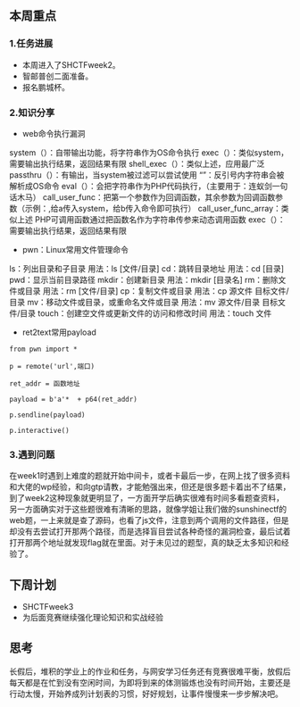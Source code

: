 ## 本周重点
### 1.任务进展

- 本周进入了SHCTFweek2。
- 智邮普创二面准备。
- 报名鹏城杯。
### 2.知识分享

- web命令执行漏洞

system（）：自带输出功能，将字符串作为OS命令执行
exec（）：类似system，需要输出执行结果，返回结果有限
shell_exec（）：类似上述，应用最广泛
passthru（）：有输出，当system被过滤可以尝试使用
“”：反引号内字符串会被解析成OS命令
eval（）：会把字符串作为PHP代码执行，（主要用于：连蚁剑一句话木马）
call_user_func：把第一个参数作为回调函数，其余参数为回调函数参数（示例：<?php call_user_func($_POST['a'],$_POST['b'])?>,给a传入system，给b传入命令即可执行）
call_user_func_array：类似上述
PHP可调用函数通过把函数名作为字符串传参来动态调用函数
exec（）：需要输出执行结果，返回结果有限

- pwn：Linux常用文件管理命令

ls：列出目录和子目录
用法：ls [文件/目录]
cd：跳转目录地址
用法：cd [目录]
pwd：显示当前目录路径
mkdir：创建新目录
用法：mkdir [目录名]
rm：删除文件或目录
用法：rm [文件/目录]
cp：复制文件或目录
用法：cp 源文件 目标文件/目录
mv：移动文件或目录，或重命名文件或目录
用法：mv 源文件/目录 目标文件/目录
touch：创建空文件或更新文件的访问和修改时间
用法：touch 文件

- ret2text常用payload
```
from pwn import *

p = remote('url',端口)

ret_addr = 函数地址

payload = b'a'*  + p64(ret_addr)

p.sendline(payload)

p.interactive()
```

### 3.遇到问题
在week1时遇到上难度的题就开始中间卡，或者卡最后一步，在网上找了很多资料和大佬的wp经验，和向gtp请教，才能勉强出来，但还是很多题卡着出不了结果，到了week2这种现象就更明显了，一方面开学后确实很难有时间多看题查资料，另一方面确实对于这些题很难有清晰的思路，就像学姐让我们做的sunshinectf的web题，一上来就是查了源码，也看了js文件，注意到两个调用的文件路径，但是却没有去尝试打开那两个路径，而是选择盲目尝试各种奇怪的漏洞检查，最后试着打开那两个地址就发现flag就在里面。对于未见过的题型，真的缺乏太多知识和经验了。
## 下周计划

- SHCTFweek3
- 为后面竞赛继续强化理论知识和实战经验
## 思考
长假后，堆积的学业上的作业和任务，与网安学习任务还有竞赛很难平衡，放假后每天都是在忙到没有空闲时间，为即将到来的体测锻炼也没有时间开始，主要还是行动太慢，开始养成列计划表的习惯，好好规划，让事件慢慢来一步步解决吧。
